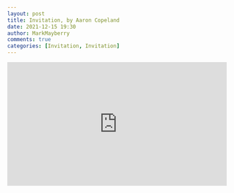 ```yaml
---
layout: post
title: Invitation, by Aaron Copeland
date: 2021-12-15 19:30
author: MarkMayberry
comments: true
categories: [Invitation, Invitation]
---
```

<div style="padding: 56.25% 0 0 0; position: relative;"><iframe style="position: absolute; top: 0; left: 0; width: 100%; height: 100%;" title="Invitation, by Aaron Copeland" src="https://player.vimeo.com/video/659527674?h=5bc75365d7&amp;badge=0&amp;autopause=0&amp;player_id=0&amp;app_id=58479" frameborder="0" allowfullscreen=""></iframe></div>
<p>
<script src="https://player.vimeo.com/api/player.js"></script>
</p>
